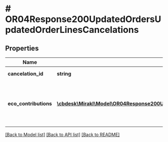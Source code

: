 # # OR04Response200UpdatedOrdersUpdatedOrderLinesCancelations

## Properties

Name | Type | Description | Notes
------------ | ------------- | ------------- | -------------
**cancelation_id** | **string** | Cancelation identifier | [optional]
**eco_contributions** | [**\cbdesk\Mirakl\Model\OR04Response200UpdatedOrdersUpdatedOrderLinesCancelationsEcoContributions[]**](OR04Response200UpdatedOrdersUpdatedOrderLinesCancelationsEcoContributions.md) | List of eco-contribution amounts and corresponding producer identifiers, if applicable | [optional]

[[Back to Model list]](../../README.md#models) [[Back to API list]](../../README.md#endpoints) [[Back to README]](../../README.md)
